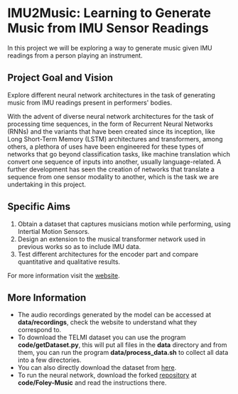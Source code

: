 # IMU2Music: Learning to Generate Music from IMU Sensor Readings

In this project we will be exploring a way to generate music given IMU readings from a person playing an instrument.

## Project Goal and Vision

Explore different neural network architectures in the task of generating music from IMU readings present in performers' bodies.

With the advent of diverse neural network architectures for the task of processing time sequences, in the form of Recurrent Neural Networks (RNNs) and the variants that have been created since its inception, like Long Short-Term Memory (LSTM) architectures and transformers, among others, a plethora of uses have been engineered for these types of networks that go beyond classification tasks, like machine translation which convert one sequence of inputs into another, usually language-related. A further development has seen the creation of networks that translate a sequence from one sensor modality to another, which is the task we are undertaking in this project.

## Specific Aims

1. Obtain a dataset that captures musicians motion while performing, using Intertial Motion Sensors.
2. Design an extension to the musical transformer network used in previous works so as to include IMU data.
3. Test different architectures for the encoder part and compare quantitative and qualitative results.

For more information visit the [website](https://kiototeko.github.io/IMU2Music/).

## More Information

* The audio recordings generated by the model can be accessed at **data/recordings**, check the website to understand what they correspond to.
* To download the TELMI dataset you can use the program **code/getDataset.py**, this will put all files in the **data** directory and from them, you can run the program **data/process_data.sh** to collect all data into a few directories.
* You can also directly download the dataset from [here](https://drive.google.com/file/d/1vhTIwrRSaCS34HZ3BVba0P6FgPPbeb-e/view?usp=sharing).
* To run the neural network, download the forked [repository](https://github.com/kiototeko/Foley-Music) at **code/Foley-Music** and read the instructions there.
